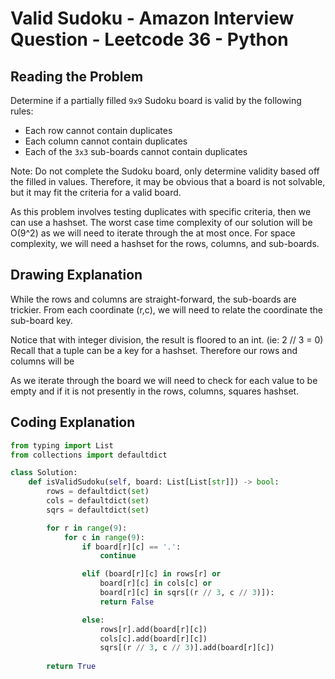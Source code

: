 # Valid Sudoku - Amazon Interview Question - Leetcode 36 - Python
## Reading the Problem
Determine if a partially filled `9x9` Sudoku board is valid by the following rules:
- Each row cannot contain duplicates
- Each column cannot contain duplicates
- Each of the `3x3` sub-boards cannot contain duplicates 

Note: Do not complete the Sudoku board, only determine validity based off the filled in values.
Therefore, it may be obvious that a board is not solvable, but it may fit the criteria for a valid board.

As this problem involves testing duplicates with specific criteria, then we can use a hashset.
The worst case time complexity of our solution will be O(9^2) as we will need to iterate through the at most once.
For space complexity, we will need a hashset for the rows, columns, and sub-boards.

## Drawing Explanation
While the rows and columns are straight-forward, the sub-boards are trickier.
From each coordinate (r,c), we will need to relate the coordinate the sub-board key.

Notice that with integer division, the result is floored to an int. (ie: 2 // 3 = 0)
Recall that a tuple can be a key for a hashset.
Therefore our rows and columns will be 

As we iterate through the board we will need to check for each value to be empty and if it is not presently in the rows, columns, squares hashset.

## Coding Explanation
```python
from typing import List
from collections import defaultdict

class Solution:
    def isValidSudoku(self, board: List[List[str]]) -> bool:
        rows = defaultdict(set)
        cols = defaultdict(set)
        sqrs = defaultdict(set)

        for r in range(9):
            for c in range(9):
                if board[r][c] == '.':
                    continue

                elif (board[r][c] in rows[r] or
                    board[r][c] in cols[c] or
                    board[r][c] in sqrs[(r // 3, c // 3)]):
                    return False

                else:
                    rows[r].add(board[r][c])
                    cols[c].add(board[r][c])
                    sqrs[(r // 3, c // 3)].add(board[r][c])
        
        return True

```